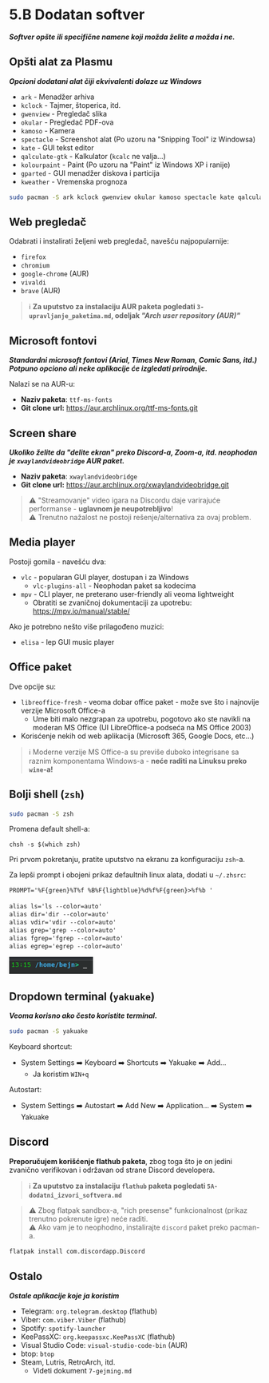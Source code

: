 # 5.B Dodatan softver
***Softver opšte ili specifične namene koji možda želite a možda i ne.***

## Opšti alat za Plasmu
***Opcioni dodatani alat čiji ekvivalenti dolaze uz Windows***
- `ark` - Menadžer arhiva
- `kclock` - Tajmer, štoperica, itd.
- `gwenview` - Pregledač slika
- `okular` - Pregledač PDF-ova
- `kamoso` - Kamera
- `spectacle` - Screenshot alat (Po uzoru na "Snipping Tool" iz Windowsa)
- `kate` - GUI tekst editor
- `qalculate-gtk` - Kalkulator (`kcalc` ne valja...)
- `kolourpaint` - Paint (Po uzoru na "Paint" iz Windows XP i ranije)
- `gparted` - GUI menadžer diskova i particija
- `kweather` - Vremenska prognoza

```sh
sudo pacman -S ark kclock gwenview okular kamoso spectacle kate qalculate-gtk kolourpaint gparted kweather
```

## Web pregledač
Odabrati i instalirati željeni web pregledač, navešću najpopularnije:
- `firefox`
- `chromium`
- `google-chrome` (AUR)
- `vivaldi`
- `brave` (AUR)

> ℹ️ **Za uputstvo za instalaciju AUR paketa pogledati `3-upravljanje_paketima.md`, odeljak *"Arch user repository (AUR)"***

## Microsoft fontovi
***Standardni microsoft fontovi (Arial, Times New Roman, Comic Sans, itd.)***  
***Potpuno opciono ali neke aplikacije će izgledati prirodnije.***

Nalazi se na AUR-u:
- **Naziv paketa**: `ttf-ms-fonts`
- **Git clone url:** https://aur.archlinux.org/ttf-ms-fonts.git

## Screen share
***Ukoliko želite da "delite ekran" preko Discord-a, Zoom-a, itd. neophodan je `xwaylandvideobridge` AUR paket.***

- **Naziv paketa**: `xwaylandvideobridge`
- **Git clone url:** https://aur.archlinux.org/xwaylandvideobridge.git

> ⚠️ "Streamovanje" video igara na Discordu daje varirajuće performanse - **uglavnom je neupotrebljivo**!  
> ⚠️ Trenutno nažalost ne postoji rešenje/alternativa za ovaj problem.

## Media player
Postoji gomila - navešću dva:

- `vlc` - popularan GUI player, dostupan i za Windows
    - `vlc-plugins-all` - Neophodan paket sa kodecima
- `mpv` - CLI player, ne preterano user-friendly ali veoma lightweight
    - Obratiti se zvaničnoj dokumentaciji za upotrebu: https://mpv.io/manual/stable/

Ako je potrebno nešto više prilagođeno muzici:
- `elisa` - lep GUI music player

## Office paket
Dve opcije su:

- `libreoffice-fresh` - veoma dobar office paket - može sve što i najnovije verzije Microsoft Office-a
    - Ume biti malo nezgrapan za upotrebu, pogotovo ako ste navikli na moderan MS Office (UI LibreOffice-a podseća na MS Office 2003)
- Korisćenje nekih od web aplikacija (Microsoft 365, Google Docs, etc...)
> ℹ️ Moderne verzije MS Office-a su previše duboko integrisane sa raznim komponentama Windows-a - **neće raditi na Linuksu preko `wine`-a!**  

## Bolji shell (`zsh`)
```sh
sudo pacman -S zsh
```

Promena default shell-a:
```
chsh -s $(which zsh)
```

Pri prvom pokretanju, pratite uputstvo na ekranu za konfiguraciju `zsh`-a.  

Za lepši prompt i obojeni prikaz defaultnih linux alata, dodati u `~/.zhsrc`:
```
PROMPT='%F{green}%T%f %B%F{lightblue}%d%f%F{green}>%f%b '

alias ls='ls --color=auto'
alias dir='dir --color=auto'
alias vdir='vdir --color=auto'
alias grep='grep --color=auto'
alias fgrep='fgrep --color=auto'
alias egrep='egrep --color=auto'
```

![Prompt](./assets/zsh_prompt.png)

## Dropdown terminal (`yakuake`)
***Veoma korisno ako često koristite terminal.***
```sh
sudo pacman -S yakuake
```
Keyboard shortcut:
- System Settings ➡️ Keyboard ➡️ Shortcuts ➡️ Yakuake ➡️ Add...
    - Ja koristim `WIN+q`

Autostart:
- System Settings ➡️ Autostart ➡️ Add New ➡️ Application... ➡️ System ➡️ Yakuake

## Discord
**Preporučujem korišćenje flathub paketa**, zbog toga što je on jedini zvanično verifikovan i održavan od strane Discord developera.  
> ℹ️ **Za uputstvo za instalaciju `flathub` paketa pogledati `5A-dodatni_izvori_softvera.md`**

> ⚠️ Zbog flatpak sandbox-a, "rich presense" funkcionalnost (prikaz trenutno pokrenute igre) neće raditi.  
> ⚠️ Ako vam je to neophodno, instalirajte `discord` paket preko pacman-a. 

```sh
flatpak install com.discordapp.Discord
```

## Ostalo
***Ostale aplikacije koje ja koristim***

- Telegram: `org.telegram.desktop` (flathub)
- Viber: `com.viber.Viber` (flathub)
- Spotify: `spotify-launcher`
- KeePassXC: `org.keepassxc.KeePassXC` (flathub) 
- Visual Studio Code: `visual-studio-code-bin` (AUR)
- btop: `btop` 
- Steam, Lutris, RetroArch, itd.
    - Videti dokument `7-gejming.md`